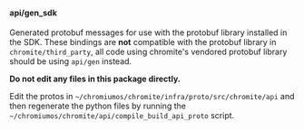 #### api/gen_sdk

Generated protobuf messages for use with the protobuf library installed in
the SDK. These bindings are **not** compatible with the protobuf library in
`chromite/third_party`, all code using chromite's vendored protobuf library
should be using `api/gen` instead.

**Do not edit any files in this package directly.**

Edit the protos in `~/chromiumos/chromite/infra/proto/src/chromite/api` and
then regenerate the python files by running the
`~/chromiumos/chromite/api/compile_build_api_proto` script.
